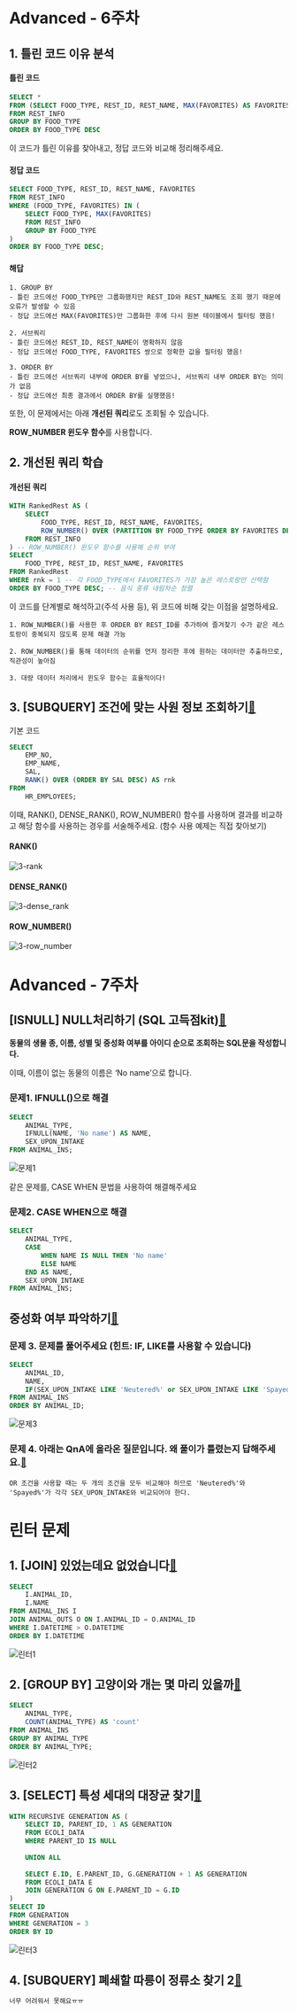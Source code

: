 # Advanced - 6주차
## 1. 틀린 코드 이유 분석

#### 틀린 코드

```SQL
SELECT *
FROM (SELECT FOOD_TYPE, REST_ID, REST_NAME, MAX(FAVORITES) AS FAVORITES
FROM REST_INFO
GROUP BY FOOD_TYPE
ORDER BY FOOD_TYPE DESC
```
이 코드가 틀린 이유를 찾아내고, 정답 코드와 비교해 정리해주세요.

#### 정답 코드

```SQL
SELECT FOOD_TYPE, REST_ID, REST_NAME, FAVORITES
FROM REST_INFO
WHERE (FOOD_TYPE, FAVORITES) IN (
    SELECT FOOD_TYPE, MAX(FAVORITES)    
    FROM REST_INFO
    GROUP BY FOOD_TYPE
) 
ORDER BY FOOD_TYPE DESC;
```
#### 해답
```
1. GROUP BY
- 틀린 코드에선 FOOD_TYPE만 그룹화했지만 REST_ID와 REST_NAME도 조회 했기 때문에 오류가 발생할 수 있음
- 정답 코드에선 MAX(FAVORITES)만 그룹화한 후에 다시 원본 테이블에서 필터링 했음!

2. 서브쿼리
- 틀린 코드에선 REST_ID, REST_NAME이 명확하지 않음
- 정답 코드에선 FOOD_TYPE, FAVORITES 쌍으로 정확한 값을 필터링 했음!

3. ORDER BY
- 틀린 코드에선 서브쿼리 내부에 ORDER BY를 넣었으나, 서브쿼리 내부 ORDER BY는 의미가 없음
- 정답 코드에선 최종 결과에서 ORDER BY를 실행했음!
```



또한, 이 문제에서는 아래 **개선된 쿼리**로도 조회될 수 있습니다. 

**ROW_NUMBER 윈도우 함수**를 사용합니다.

## 2. 개선된 쿼리 학습

#### 개선된 쿼리

```SQL
WITH RankedRest AS (
    SELECT 
        FOOD_TYPE, REST_ID, REST_NAME, FAVORITES,
        ROW_NUMBER() OVER (PARTITION BY FOOD_TYPE ORDER BY FAVORITES DESC, REST_ID) AS rnk
    FROM REST_INFO
) -- ROW_NUMBER() 윈도우 함수를 사용해 순위 부여
SELECT 
    FOOD_TYPE, REST_ID, REST_NAME, FAVORITES
FROM RankedRest
WHERE rnk = 1 -- 각 FOOD_TYPE에서 FAVORITES가 가장 높은 레스토랑만 선택함
ORDER BY FOOD_TYPE DESC; -- 음식 종류 내림차순 정렬
```

이 코드를 단계별로 해석하고(주석 사용 등), 위 코드에 비해 갖는 이점을 설명하세요.
```
1. ROW_NUMBER()를 사용한 후 ORDER BY REST_ID를 추가하여 즐겨찾기 수가 같은 레스토랑이 중복되지 않도록 문제 해결 가능

2. ROW_NUMBER()를 통해 데이터의 순위를 먼저 정리한 후에 원하는 데이터만 추출하므로, 직관성이 높아짐

3. 대량 데이터 처리에서 윈도우 함수는 효율적이다!
```

## 3. [SUBQUERY] 조건에 맞는 사원 정보 조회하기[🔗](https://school.programmers.co.kr/learn/courses/30/lessons/284527)


기본 코드
```SQL
SELECT 
    EMP_NO, 
    EMP_NAME, 
    SAL,
    RANK() OVER (ORDER BY SAL DESC) AS rnk
FROM 
    HR_EMPLOYEES;
```

이때, RANK(), DENSE_RANK(), ROW_NUMBER() 함수를 사용하며 결과를 비교하고 해당 함수를 사용하는 경우를 서술해주세요. (함수 사용 예제는 직접 찾아보기)

#### RANK()
![3-rank](../STUDY/image/4th/3-rank.png)

#### DENSE_RANK()
![3-dense_rank](../STUDY/image/4th/3-dense_rank.png)

#### ROW_NUMBER()
![3-row_number](../STUDY/image/4th/3-row_number.png)

# Advanced - 7주차
## [ISNULL] NULL처리하기 (SQL 고득점kit)[🔗](https://school.programmers.co.kr/learn/courses/30/lessons/59410)

**동물의 생물 종, 이름, 성별 및 중성화 여부를 아이디 순으로 조회하는 SQL문을 작성합니다.**

이때, 이름이 없는 동물의 이름은 ‘No name’으로 합니다.

### 문제1. IFNULL()으로 해결

```sql
SELECT
    ANIMAL_TYPE,
    IFNULL(NAME, 'No name') AS NAME,
    SEX_UPON_INTAKE
FROM ANIMAL_INS;
```
![문제1](../STUDY/image/4th/문제1.png)

같은 문제를, CASE WHEN 문법을 사용하여 해결해주세요

### 문제2. CASE WHEN으로 해결
```sql
SELECT
    ANIMAL_TYPE,
    CASE
        WHEN NAME IS NULL THEN 'No name'
        ELSE NAME
    END AS NAME,
    SEX_UPON_INTAKE
FROM ANIMAL_INS;
```

## 중성화 여부 파악하기[🔗](https://school.programmers.co.kr/learn/courses/30/lessons/59409#qna)

### 문제 3. 문제를 풀어주세요 (힌트: IF, LIKE를 사용할 수 있습니다)

```sql
SELECT
    ANIMAL_ID,
    NAME,
    IF(SEX_UPON_INTAKE LIKE 'Neutered%' or SEX_UPON_INTAKE LIKE 'Spayed%', 'O', 'X') AS '중성화'
FROM ANIMAL_INS
ORDER BY ANIMAL_ID;
```
![문제3](../STUDY/image/4th/문제3.png)

### 문제 4. 아래는 QnA에 올라온 질문입니다. 왜 풀이가 틀렸는지 답해주세요.[🔗](https://school.programmers.co.kr/questions/80270)

```
OR 조건을 사용할 때는 두 개의 조건을 모두 비교해야 하므로 'Neutered%'와 'Spayed%'가 각각 SEX_UPON_INTAKE와 비교되어야 한다.
```

# 린터 문제
## 1. [JOIN] 있었는데요 없었습니다[🔗](https://school.programmers.co.kr/learn/courses/30/lessons/59043)

```sql
SELECT
    I.ANIMAL_ID,
    I.NAME
FROM ANIMAL_INS I
JOIN ANIMAL_OUTS O ON I.ANIMAL_ID = O.ANIMAL_ID
WHERE I.DATETIME > O.DATETIME
ORDER BY I.DATETIME
```
![린터1](../STUDY/image/4th/린터1.png)

## 2. [GROUP BY] 고양이와 개는 몇 마리 있을까[🔗](https://school.programmers.co.kr/learn/courses/30/lessons/59040)

```sql
SELECT
    ANIMAL_TYPE,
    COUNT(ANIMAL_TYPE) AS 'count'
FROM ANIMAL_INS
GROUP BY ANIMAL_TYPE
ORDER BY ANIMAL_TYPE;
```
![린터2](../STUDY/image/4th/린터2.png)

## 3. [SELECT] 특성 세대의 대장균 찾기[🔗](https://school.programmers.co.kr/learn/courses/30/lessons/301650)

```SQL
WITH RECURSIVE GENERATION AS (
    SELECT ID, PARENT_ID, 1 AS GENERATION
    FROM ECOLI_DATA
    WHERE PARENT_ID IS NULL
    
    UNION ALL
    
    SELECT E.ID, E.PARENT_ID, G.GENERATION + 1 AS GENERATION
    FROM ECOLI_DATA E
    JOIN GENERATION G ON E.PARENT_ID = G.ID
)
SELECT ID
FROM GENERATION
WHERE GENERATION = 3
ORDER BY ID
```
![린터3](../STUDY/image/4th/린터3.png)

## 4. [SUBQUERY] 폐쇄할 따릉이 정류소 찾기 2[🔗](https://solvesql.com/problems/find-unnecessary-station-2/)

```SQL
너무 어려워서 못해요ㅠㅠ
```